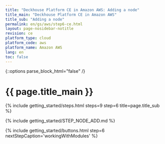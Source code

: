 ```yaml
---
title: "Deckhouse Platform CE in Amazon AWS: Adding a node"
title_main: "Deckhouse Platform CE in Amazon AWS"
title_sub: "Adding a node"
permalink: en/gs/aws/step6-ce.html
layout: page-nosidebar-notitle
revision: ce
platform_type: cloud
platform_code: aws
platform_name: Amazon AWS
lang: en
toc: false
---
```


<link rel="stylesheet" type="text/css" href='{{ assets["getting-started.css"].digest_path }}' />

{::options parse_block_html="false" /}

<h1 class="docs__title">{{ page.title_main }}</h1>
{% include getting_started/steps.html steps=9 step=6 title=page.title_sub %}

{% include getting_started/STEP_NODE_ADD.md %}

{% include getting_started/buttons.html step=6 nextStepCaption='workingWithModules' %}
